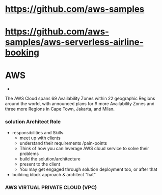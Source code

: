 # https://github.com/aws-samples
# https://github.com/aws-samples/aws-serverless-airline-booking
# AWS
- 
The AWS Cloud spans 69 Availability Zones within 22 geographic Regions around the world, with announced plans for 9 more Availability Zones and three more Regions in Cape Town, Jakarta, and Milan.

### solution Architect Role
- responsibilities and Skills
    - meet up with clients
    - understand their requirements /pain-points
    - Think of how you can leverage AWS cloud service to solve their problems
    - build the solution/architecture
    - present to the client
    - You may get engaged through solution deployment too, or after that
- building block approach & architect "hat"

### AWS VIRTUAL PRIVATE CLOUD (VPC)
